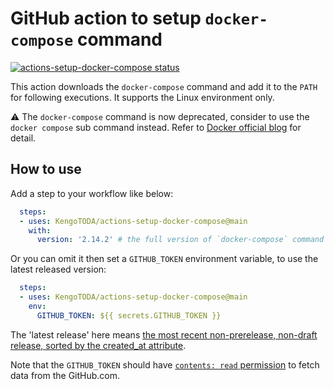 # GitHub action to setup `docker-compose` command

<a href="https://github.com/KengoTODA/actions-setup-docker-compose/actions"><img alt="actions-setup-docker-compose status" src="https://github.com/KengoTODA/actions-setup-docker-compose/workflows/build-test/badge.svg"></a>

This action downloads the `docker-compose` command and add it to the `PATH` for following executions. It supports the Linux environment only.

⚠ The `docker-compose` command is now deprecated, consider to use the `docker compose` sub command instead. Refer to [Docker official blog](https://www.docker.com/blog/announcing-compose-v2-general-availability/) for detail.

## How to use

Add a step to your workflow like below:

```yml
  steps:
  - uses: KengoTODA/actions-setup-docker-compose@main
    with:
      version: '2.14.2' # the full version of `docker-compose` command
```

Or you can omit it then set a `GITHUB_TOKEN` environment variable, to use the latest released version:

```yml
  steps:
  - uses: KengoTODA/actions-setup-docker-compose@main
    env:
      GITHUB_TOKEN: ${{ secrets.GITHUB_TOKEN }}
```

The 'latest release' here means [the most recent non-prerelease, non-draft release, sorted by the created_at attribute](https://octokit.github.io/rest.js/v19#repos-get-latest-release).

Note that the `GITHUB_TOKEN` should have [`contents: read` permission](https://docs.github.com/en/rest/overview/permissions-required-for-github-apps?apiVersion=2022-11-28#contents) to fetch data from the GitHub.com.
